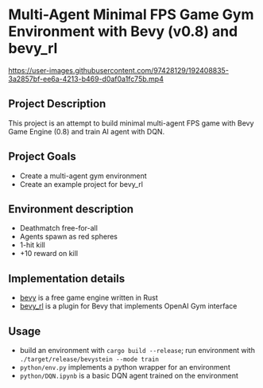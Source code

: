 # Multi-Agent Minimal FPS Game Gym Environment with Bevy (v0.8) and bevy_rl

https://user-images.githubusercontent.com/97428129/192408835-3a2857bf-ee6a-4213-b469-d0af0a1fc75b.mp4

## Project Description

This project is an attempt to build minimal multi-agent FPS game with Bevy Game Engine (0.8) and train AI agent with DQN.

## Project Goals

- Create a multi-agent gym environment
- Create an example project for bevy_rl

## Environment description

- Deathmatch free-for-all
- Agents spawn as red spheres
- 1-hit kill
- +10 reward on kill

## Implementation details

- [bevy](https://bevyengine.org/) is a free game engine written in Rust
- [bevy_rl](https://github.com/stillonearth/bevy_rl) is a plugin for Bevy that implements OpenAI Gym interface

## Usage

- build an environment with `cargo build --release`; run environment with `./target/release/bevystein --mode train`
- `python/env.py` implements a python wrapper for an environment
- `python/DQN.ipynb` is a basic DQN agent trained on the environment
